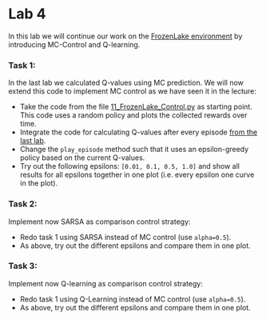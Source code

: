 # Lab 4

In this lab we will continue our work on the [FrozenLake environment](https://gym.openai.com/envs/FrozenLake-v1/)
by introducing MC-Control and Q-learning.


### Task 1:
In the last lab we calculated Q-values using MC prediction. We will now extend this code to implement MC control as we have seen it in the lecture:

- Take the code from the file [11_FrozenLake_Control.py](11_FrozenLake_Control.py) as starting point.
This code uses a random policy and plots the collected rewards over time.
- Integrate the code for calculating Q-values after every episode [from the last lab](solutions/S10_FrozenLake_Prediction_Task1.py).
- Change the `play_episode` method such that it uses an epsilon-greedy policy based on the current Q-values.
- Try out the following epsilons: `[0.01, 0.1, 0.5, 1.0]` and show all results for all epsilons together in one plot (i.e. every epsilon one curve in the plot).

### Task 2:
Implement now SARSA as comparison control strategy:

- Redo task 1 using SARSA instead of MC control (use `alpha=0.5`).
- As above, try out the different epsilons and compare them in one plot.


### Task 3:
Implement now Q-learning as comparison control strategy:

- Redo task 1 using Q-Learning instead of MC control (use `alpha=0.5`).
- As above, try out the different epsilons and compare them in one plot.
